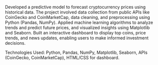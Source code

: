 Developed a predictive model to forecast cryptocurrency prices using historical data. The project involved data collection from public APIs like CoinGecko and CoinMarketCap, data cleaning, and preprocessing using Python (Pandas, NumPy). Applied machine learning algorithms to analyze trends and predict future prices, and visualized insights using Matplotlib and Seaborn. Built an interactive dashboard to display top coins, price trends, and news updates, enabling users to make informed investment decisions.

Technologies Used: Python, Pandas, NumPy, Matplotlib, Seaborn, APIs (CoinGecko, CoinMarketCap), HTML/CSS for dashboard.
